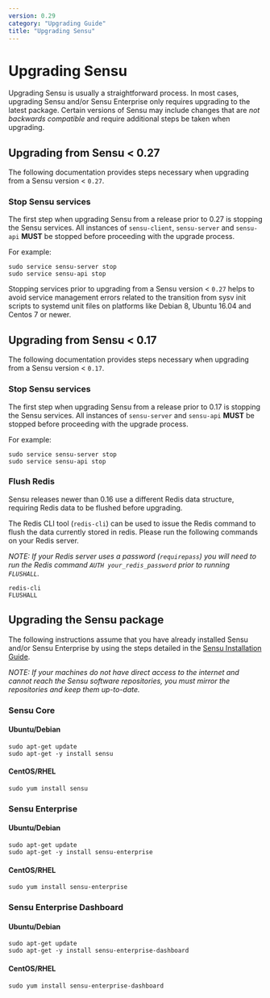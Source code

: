 ```yaml
---
version: 0.29
category: "Upgrading Guide"
title: "Upgrading Sensu"
---
```


# Upgrading Sensu

Upgrading Sensu is usually a straightforward process. In most cases,
upgrading Sensu and/or Sensu Enterprise only requires upgrading to the
latest package. Certain versions of Sensu may include changes that are
*not backwards compatible* and require additional steps be taken when
upgrading.

## Upgrading from Sensu < 0.27

The following documentation provides steps necessary when upgrading
from a Sensu version < `0.27`.

### Stop Sensu services

The first step when upgrading Sensu from a release prior to 0.27 is
stopping the Sensu services. All instances of `sensu-client`,
`sensu-server` and `sensu-api` **MUST** be stopped before proceeding
with the upgrade process.

For example:

~~~ shell
sudo service sensu-server stop
sudo service sensu-api stop
~~~

Stopping services prior to upgrading from a Sensu version < `0.27`
helps to avoid service management errors related to the transition
from sysv init scripts to systemd unit files on platforms like Debian
8, Ubuntu 16.04 and Centos 7 or newer.

## Upgrading from Sensu < 0.17

The following documentation provides steps necessary when upgrading
from a Sensu version < `0.17`.

### Stop Sensu services

The first step when upgrading Sensu from a release prior to 0.17 is
stopping the Sensu services. All instances of `sensu-server` and
`sensu-api` **MUST** be stopped before proceeding with the upgrade
process.

For example:

~~~ shell
sudo service sensu-server stop
sudo service sensu-api stop
~~~

### Flush Redis

Sensu releases newer than 0.16 use a different Redis data structure,
requiring Redis data to be flushed before upgrading.

The Redis CLI tool (`redis-cli`) can be used to issue the Redis
command to flush the data currently stored in redis. Please run the
following commands on your Redis server.

_NOTE: If your Redis server uses a password (`requirepass`) you will
need to run the Redis command `AUTH your_redis_password` prior to
running `FLUSHALL`._

~~~ shell
redis-cli
FLUSHALL
~~~

## Upgrading the Sensu package

The following instructions assume that you have already installed
Sensu and/or Sensu Enterprise by using the steps detailed in the
[Sensu Installation Guide](installation-overview).

_NOTE: If your machines do not have direct access to the internet and
cannot reach the Sensu software repositories, you must mirror the
repositories and keep them up-to-date._

### Sensu Core

#### Ubuntu/Debian

~~~ shell
sudo apt-get update
sudo apt-get -y install sensu
~~~

#### CentOS/RHEL

~~~ shell
sudo yum install sensu
~~~

### Sensu Enterprise

#### Ubuntu/Debian

~~~ shell
sudo apt-get update
sudo apt-get -y install sensu-enterprise
~~~

#### CentOS/RHEL

~~~ shell
sudo yum install sensu-enterprise
~~~

### Sensu Enterprise Dashboard

#### Ubuntu/Debian

~~~ shell
sudo apt-get update
sudo apt-get -y install sensu-enterprise-dashboard
~~~

#### CentOS/RHEL

~~~ shell
sudo yum install sensu-enterprise-dashboard
~~~
